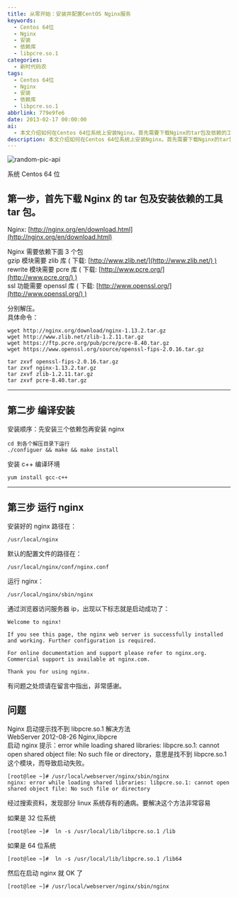 ```yaml
---
title: 从零开始：安装并配置CentOS Nginx服务
keywords:
  - Centos 64位
  - Nginx
  - 安装
  - 依赖库
  - libpcre.so.1
categories:
  - 新时代码农
tags:
  - Centos 64位
  - Nginx
  - 安装
  - 依赖库
  - libpcre.so.1
abbrlink: 779e9fe6
date: 2013-02-17 00:00:00
ai:
  - 本文介绍如何在Centos 64位系统上安装Nginx。首先需要下载Nginx的tar包及依赖的工具，然后进行编译和安装。最后通过浏览器访问服务器IP来验证Nginx是否成功启动。如果出现找不到libpcre.so.1的问题，可以通过创建符号链接来解决。
description: 本文介绍如何在Centos 64位系统上安装Nginx。首先需要下载Nginx的tar包及依赖的工具，然后进行编译和安装。最后通过浏览器访问服务器IP来验证Nginx是否成功启动。如果出现找不到libpcre.so.1的问题，可以通过创建符号链接来解决。
---
```


<!-- markdownlint-disable-next-line MD033 -->
<meta name="referrer" content="no-referrer"/>

![random-pic-api](https://cover.dong4j.ink:1024)

系统 Centos 64 位

## 第一步，首先下载 Nginx 的 tar 包及安装依赖的工具 tar 包。

Nginx: [http://nginx.org/en/download.html](http://nginx.org/en/download.html)

Nginx 需要依赖下面 3 个包  
gzip 模块需要 zlib 库 ( 下载: [http://www.zlib.net/](http://www.zlib.net/) )  
rewrite 模块需要 pcre 库 ( 下载: [http://www.pcre.org/](http://www.pcre.org/) )  
ssl 功能需要 openssl 库 ( 下载: [http://www.openssl.org/](http://www.openssl.org/) )

分别解压。  
具体命令：

```shell
wget http://nginx.org/download/nginx-1.13.2.tar.gz
wget http://www.zlib.net/zlib-1.2.11.tar.gz
wget https://ftp.pcre.org/pub/pcre/pcre-8.40.tar.gz
wget https://www.openssl.org/source/openssl-fips-2.0.16.tar.gz

tar zxvf openssl-fips-2.0.16.tar.gz
tar zxvf nginx-1.13.2.tar.gz
tar zxvf zlib-1.2.11.tar.gz
tar zxvf pcre-8.40.tar.gz
```

---

## 第二步 编译安装

安装顺序：先安装三个依赖包再安装 nginx

```shell
cd 到各个解压目录下运行
./configuer && make && make install
```

安装 c++ 编译环境

```shell
yum install gcc-c++
```

---

## 第三步 运行 nginx

安装好的 nginx 路径在：

```shell
/usr/local/nginx

```

默认的配置文件的路径在：

```shell
/usr/local/nginx/conf/nginx.conf
```

运行 nginx：

```shell
/usr/local/nginx/sbin/nginx
```

通过浏览器访问服务器 ip，出现以下标志就是启动成功了：

```shell
Welcome to nginx!

If you see this page, the nginx web server is successfully installed and working. Further configuration is required.

For online documentation and support please refer to nginx.org.
Commercial support is available at nginx.com.

Thank you for using nginx.
```

有问题之处烦请在留言中指出，非常感谢。

## 问题

Nginx 启动提示找不到 libpcre.so.1 解决方法  
WebServer 2012-08-26 Nginx,libpcre  
启动 nginx 提示：error while loading shared libraries: libpcre.so.1: cannot open shared object file: No such file or directory，意思是找不到 libpcre.so.1 这个模块，而导致启动失败。

```shell
[root@lee ~]# /usr/local/webserver/nginx/sbin/nginx
nginx: error while loading shared libraries: libpcre.so.1: cannot open shared object file: No such file or directory
```

经过搜索资料，发现部分 linux 系统存有的通病。要解决这个方法非常容易

如果是 32 位系统

```shell
[root@lee ~]#  ln -s /usr/local/lib/libpcre.so.1 /lib
```

如果是 64 位系统

```shell
[root@lee ~]#  ln -s /usr/local/lib/libpcre.so.1 /lib64
```

然后在启动 nginx 就 OK 了

```shell
[root@lee ~]# /usr/local/webserver/nginx/sbin/nginx
```
